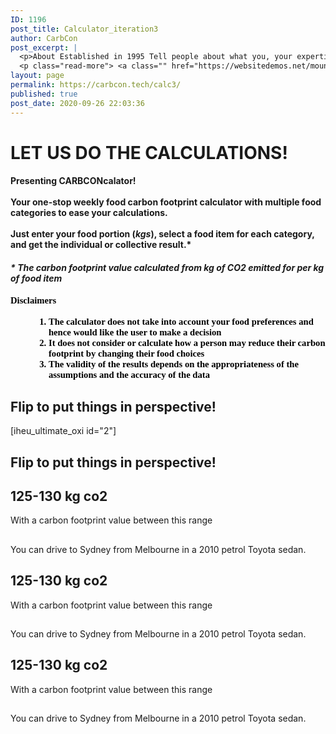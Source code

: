 ```yaml
---
ID: 1196
post_title: Calculator_iteration3
author: CarbCon
post_excerpt: |
  <p>About Established in 1995 Tell people about what you, your expertise and experience.  Think about what you would want to see on this page if you were looking at an about page.  This is your chance to tell about how you are qualified to serve them.Nulla hendrerit metus et tincidunt tristique. Fusce molestie commodo mauris, &hellip;</p>
  <p class="read-more"> <a class="" href="https://websitedemos.net/mountain/about/"> <span class="screen-reader-text">About</span> Read More &raquo;</a></p>
layout: page
permalink: https://carbcon.tech/calc3/
published: true
post_date: 2020-09-26 22:03:36
---
```

<h1><b>LET US DO THE CALCULATIONS!</b></h1>		
			<h4>Presenting<b> CARBCONcalator! </b><br><br>Your one-stop weekly food carbon footprint calculator with multiple food categories to ease your calculations. <br><br>Just enter your food portion (<i>kgs</i>), select a food item for each category, and get the individual or collective result.*<br></h4>		
			<h4><i>* The carbon footprint value calculated from kg of CO2 emitted for per kg of food item</i></h4>		
			<h5><p lang="en-US" style="caret-color: rgb(0, 0, 0); color: rgb(0, 0, 0); font-style: normal; white-space: normal; margin: 0in; font-family: Calibri; font-size: 11pt;"><b>Disclaimers</b></p><br><ol type="1" style="caret-color: rgb(0, 0, 0); color: rgb(0, 0, 0); font-style: normal; white-space: normal; margin-left: 0.375in; direction: ltr; unicode-bidi: embed; margin-top: 0in; margin-bottom: 0in; font-family: Calibri; font-size: 11pt;"><li value="1" lang="en-US" style="vertical-align: middle;">The calculator does not take into account your food preferences and hence would like the user to make a decision</li><li style="vertical-align: middle;">It does not consider or calculate how a person may reduce their carbon footprint by changing their food choices</li><li style="vertical-align: middle;">The validity of the results depends on the appropriateness of the assumptions and the accuracy of the data</li></ol></h5>		
			<h2>Flip to put things in perspective!</h2>		
		[iheu_ultimate_oxi  id="2"]		
			<h2>Flip to put things in perspective!</h2>		
	                        <h2>125-130 kg co2</h2>
	                           <p><p>With a carbon footprint value between this range</p></p>
	                        <h2></h2>
	                           <p><p>You can drive to Sydney from Melbourne in a 2010 petrol Toyota sedan.</p></p>
	                        <h2>125-130 kg co2</h2>
	                           <p><p>With a carbon footprint value between this range</p></p>
	                        <h2></h2>
	                           <p><p>You can drive to Sydney from Melbourne in a 2010 petrol Toyota sedan.</p></p>
	                        <h2>125-130 kg co2</h2>
	                           <p><p>With a carbon footprint value between this range</p></p>
	                        <h2></h2>
	                           <p><p>You can drive to Sydney from Melbourne in a 2010 petrol Toyota sedan.</p></p>